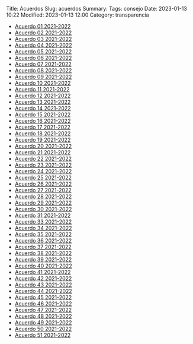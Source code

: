 Title: Acuerdos
Slug: acuerdos
Summary:
Tags: consejo
Date: 2023-01-13 10:22
Modified: 2023-01-13 12:00
Category: transparencia


* [Acuerdo 01 2021-2022](acuerdo-01-2021-2022.pdf)
* [Acuerdo 02 2021-2022](acuerdo-02-2021-2022.pdf)
* [Acuerdo 03 2021-2022](acuerdo-03-2021-2022.pdf)
* [Acuerdo 04 2021-2022](acuerdo-04-2021-2022.pdf)
* [Acuerdo 05 2021-2022](acuerdo-05-2021-2022.pdf)
* [Acuerdo 06 2021-2022](acuerdo-06-2021-2022.pdf)
* [Acuerdo 07 2021-2022](acuerdo-07-2021-2022.pdf)
* [Acuerdo 08 2021-2022](acuerdo-08-2021-2022.pdf)
* [Acuerdo 09 2021-2022](acuerdo-09-2021-2022.pdf)
* [Acuerdo 10 2021-2022](acuerdo-10-2021-2022.pdf)
* [Acuerdo 11 2021-2022](acuerdo-11-2021-2022.pdf)
* [Acuerdo 12 2021-2022](acuerdo-12-2021-2022.pdf)
* [Acuerdo 13 2021-2022](acuerdo-13-2021-2022.pdf)
* [Acuerdo 14 2021-2022](acuerdo-14-2021-2022.pdf)
* [Acuerdo 15 2021-2022](acuerdo-15-2021-2022.pdf)
* [Acuerdo 16 2021-2022](acuerdo-16-2021-2022.pdf)
* [Acuerdo 17 2021-2022](acuerdo-17-2021-2022.pdf)
* [Acuerdo 18 2021-2022](acuerdo-18-2021-2022.pdf)
* [Acuerdo 19 2021-2022](acuerdo-19-2021-2022.pdf)
* [Acuerdo 20 2021-2022](acuerdo-20-2021-2022.pdf)
* [Acuerdo 21 2021-2022](acuerdo-21-2021-2022.pdf)
* [Acuerdo 22 2021-2022](acuerdo-22-2021-2022.pdf)
* [Acuerdo 23 2021-2022](acuerdo-23-2021-2022.pdf)
* [Acuerdo 24 2021-2022](acuerdo-24-2021-2022.pdf)
* [Acuerdo 25 2021-2022](acuerdo-25-2021-2022.pdf)
* [Acuerdo 26 2021-2022](acuerdo-26-2021-2022.pdf)
* [Acuerdo 27 2021-2022](acuerdo-27-2021-2022.pdf)
* [Acuerdo 28 2021-2022](acuerdo-28-2021-2022.pdf)
* [Acuerdo 29 2021-2022](acuerdo-29-2021-2022.pdf)
* [Acuerdo 30 2021-2022](acuerdo-30-2021-2022.pdf)
* [Acuerdo 31 2021-2022](acuerdo-31-2021-2022.pdf)
* [Acuerdo 33 2021-2022](acuerdo-33-2021-2022.pdf)
* [Acuerdo 34 2021-2022](acuerdo-34-2021-2022.pdf)
* [Acuerdo 35 2021-2022](acuerdo-35-2021-2022.pdf)
* [Acuerdo 36 2021-2022](acuerdo-36-2021-2022.pdf)
* [Acuerdo 37 2021-2022](acuerdo-37-2021-2022.pdf)
* [Acuerdo 38 2021-2022](acuerdo-38-2021-2022.pdf)
* [Acuerdo 39 2021-2022](acuerdo-39-2021-2022.pdf)
* [Acuerdo 40 2021-2022](acuerdo-40-2021-2022.pdf)
* [Acuerdo 41 2021-2022](acuerdo-41-2021-2022.pdf)
* [Acuerdo 42 2021-2022](acuerdo-42-2021-2022.pdf)
* [Acuerdo 43 2021-2022](acuerdo-43-2021-2022.pdf)
* [Acuerdo 44 2021-2022](acuerdo-44-2021-2022.pdf)
* [Acuerdo 45 2021-2022](acuerdo-45-2021-2022.pdf)
* [Acuerdo 46 2021-2022](acuerdo-46-2021-2022.pdf)
* [Acuerdo 47 2021-2022](acuerdo-47-2021-2022.pdf)
* [Acuerdo 48 2021-2022](acuerdo-48-2021-2022.pdf)
* [Acuerdo 49 2021-2022](acuerdo-49-2021-2022.pdf)
* [Acuerdo 50 2021-2022](acuerdo-50-2021-2022.pdf)
* [Acuerdo 51 2021-2022](acuerdo-51-2021-2022.pdf)